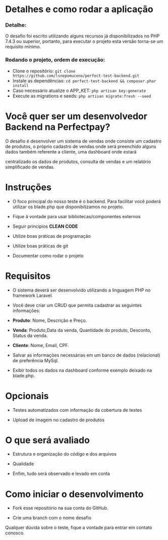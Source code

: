 # Detalhes e como rodar a aplicação
### Detalhe:

O desafio foi escrito utilizando alguns recursos já disponibilizados no PHP 7.4.3 ou superior, portanto, para executar o projeto esta versão torna-se um requisito mínimo.

### Rodando o projeto, ordem de execução:
* Clone o repositório:
`git clone https://github.com/lsnepomuceno/perfect-test-backend.git`
* Instale as dependências:
`cd perfect-test-backend && composer.phar install`
* Caso necessário atualize o APP_KET:
`php artisan key:generate`
* Execute as migrations e seeds:
`php artisan migrate:fresh --seed`
#

# Você quer ser um desenvolvedor Backend na Perfectpay?

O desafio é desenvolver um sistema de vendas onde consiste um cadastro de produtos, o próprio cadastro de vendas onde será preenchido alguns dados também referente a cliente, uma dashboard onde estará

centralizado os dados de produtos, consulta de vendas e um relatório simplificado de vendas.

# Instruções

- O foco principal do nosso teste é o backend. Para facilitar você poderá utilizar os blade.php que disponibilizamos no projeto.

- Fique à vontade para usar bibliotecas/componentes externos

- Seguir princípios **CLEAN CODE**

- Utilize boas práticas de programação

- Utilize boas práticas de git

- Documentar como rodar o projeto

# Requisitos

- O sistema deverá ser desenvolvido utilizando a linguagem PHP no framework Laravel.

- Você deve criar um CRUD que permita cadastrar as seguintes informações:

- **Produto**: Nome, Descrição e Preço.

- **Venda**: Produto,Data da venda, Quantidade do produto, Desconto, Status da venda.

- **Cliente**: Nome, Email, CPF.

- Salvar as informações necessárias em um banco de dados (relacional) de preferência MySql.

- Exibir todos os dados na dashboard conforme exemplo deixado na blade.php.

  

# Opcionais

- Testes automatizados com informação da cobertura de testes

- Upload de imagem no cadastro de produtos

# O que será avaliado

- Estrutura e organização do código e dos arquivos

- Qualidade

- Enfim, tudo será observado e levado em conta

# Como iniciar o desenvolvimento

- Fork esse repositório na sua conta do GitHub.

- Crie uma branch com o nome desafio

Qualquer dúvida sobre o teste, fique a vontade para entrar em contato conosco.